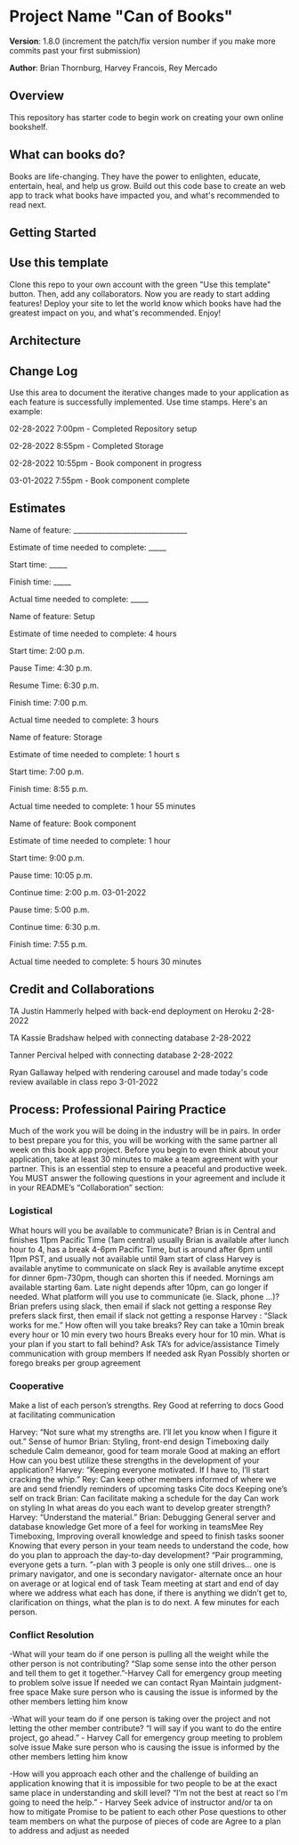 # Project Name "Can of Books"

**Version**: 1.8.0 (increment the patch/fix version number if you make more commits past your first submission)

**Author**: Brian Thornburg, Harvey Francois, Rey Mercado

## Overview
<!-- Provide a high level overview of what this application is and why you are building it, beyond the fact that it's an assignment for this class. (i.e. What's your problem domain?) -->

This repository has starter code to begin work on creating your own online bookshelf.

## What can books do?

Books are life-changing. They have the power to enlighten, educate, entertain, heal, and help us grow. Build out this code base to create an web app to track what books have impacted you, and what's recommended to read next.

## Getting Started
<!-- What are the steps that a user must take in order to build this app on their own machine and get it running? -->

## Use this template

Clone this repo to your own account with the green "Use this template" button. Then, add any collaborators. Now you are ready to start adding features! Deploy your site to let the world know which books have had the greatest impact on you, and what's recommended. Enjoy!

## Architecture
<!-- Provide a detailed description of the application design. What technologies (languages, libraries, etc) you're using, and any other relevant design information. -->

## Change Log
Use this area to document the iterative changes made to your application as each feature is successfully implemented. Use time stamps. Here's an example:

02-28-2022 7:00pm - Completed Repository setup

02-28-2022 8:55pm - Completed Storage

02-28-2022 10:55pm - Book component in progress

03-01-2022 7:55pm - Book component complete

## Estimates

Name of feature: ________________________________

Estimate of time needed to complete: _____

Start time: _____

Finish time: _____

Actual time needed to complete: _____

Name of feature: Setup

Estimate of time needed to complete: 4 hours

Start time: 2:00 p.m.

Pause Time: 4:30 p.m.

Resume Time: 6:30 p.m.

Finish time: 7:00 p.m.

Actual time needed to complete: 3 hours

Name of feature: Storage

Estimate of time needed to complete: 1 hourt s

Start time: 7:00 p.m.

Finish time: 8:55 p.m.

Actual time needed to complete: 1 hour 55 minutes

Name of feature: Book component

Estimate of time needed to complete: 1 hour

Start time: 9:00 p.m.

Pause time: 10:05 p.m.

Continue time: 2:00 p.m. 03-01-2022

Pause time: 5:00 p.m.

Continue time: 6:30 p.m.

Finish time: 7:55 p.m.

Actual time needed to complete: 5 hours 30 minutes

## Credit and Collaborations
<!-- Give credit (and a link) to other people or resources that helped you build this application. -->

TA Justin Hammerly helped with back-end deployment on Heroku 2-28-2022

TA Kassie Bradshaw helped with connecting database 2-28-2022

Tanner Percival helped with connecting database 2-28-2022

Ryan Gallaway helped with rendering carousel and made today's code review available in class repo 3-01-2022

## Process: Professional Pairing Practice

Much of the work you will be doing in the industry will be in pairs. In order to best prepare you for this, you will be working with the same partner all week on this book app project.
Before you begin to even think about your application, take at least 30 minutes to make a team agreement with your partner. This is an essential step to ensure a peaceful and productive week. You MUST answer the following questions in your agreement and include it in your README’s “Collaboration” section:

### Logistical

What hours will you be available to communicate?
Brian is in Central and finishes 11pm Pacific Time (1am central) usually
Brian is available after lunch hour to 4, has a break 4-6pm Pacific Time, but is around after 6pm until 11pm PST, and usually not available until 9am start of class
Harvey is available anytime to communicate on slack
Rey is available anytime except for dinner 6pm-730pm, though can shorten this if needed. Mornings am available starting 6am.  Late night depends after 10pm, can go longer if needed.
What platform will you use to communicate (ie. Slack, phone …)?
Brian prefers using slack, then email if slack not getting a response
Rey prefers slack first, then email if slack not getting a response
Harvey :  “Slack works for me.”
How often will you take breaks?
Rey can take a 10min break every hour or 10 min every two hours
Breaks every hour for 10 min.
What is your plan if you start to fall behind?
Ask TA’s for advice/assistance
Timely communication with group members
If needed ask Ryan
Possibly shorten or forego breaks per group agreement

### Cooperative

Make a list of each person’s strengths.
Rey
Good at referring to docs
Good at facilitating communication

Harvey: 
“Not sure what my strengths are. I’ll let you know when I figure it out.” 
Sense of humor
Brian:
Styling, front-end design
Timeboxing daily schedule
Calm demeanor, good for team morale
Good at making an effort
How can you best utilize these strengths in the development of your application?
Harvey: 
“Keeping everyone motivated. If I have to, I’ll start cracking the whip.”
Rey: 
Can keep other members informed of where we are and send friendly reminders of upcoming tasks
Cite docs
Keeping one’s self on track 
Brian:
Can facilitate making a schedule for the day
Can work on styling
In what areas do you each want to develop greater strength?
Harvey: 
“Understand the material.”
Brian:
Debugging
General server and database knowledge
Get more of a feel for working in teamsMee
Rey
Timeboxing, 
Improving overall knowledge and speed to finish tasks sooner
Knowing that every person in your team needs to understand the code, how do you plan to approach the day-to-day development?
“Pair programming, everyone gets a turn. ”-plan with 3 people is only one still drives… one is primary navigator, and one is secondary navigator- alternate once an hour on average or at logical end of task
Team meeting at start and end of day where we address what each has done, if there is anything we didn’t get to, clarification on things, what the plan is to do next. A few minutes for each person.

### Conflict Resolution

-What will your team do if one person is pulling all the weight while the other person is not contributing?
“Slap some sense into the other person and tell them to get it together.”-Harvey
Call for emergency group meeting to problem solve issue
If needed we can contact Ryan
Maintain judgment-free space
Make sure person who is causing the issue is informed by the other members letting him know

-What will your team do if one person is taking over the project and not letting the other member contribute?
“I will say if you want to do the entire project, go ahead.” - Harvey
Call for emergency group meeting to problem solve issue
Make sure person who is causing the issue is informed by the other members letting him know

-How will you approach each other and the challenge of building an application knowing that it is impossible for two people to be at the exact same place in understanding and skill level?
“I’m not the best at react so I'm going to need the help.” - Harvey 
Seek advice of instructor and/or ta on how to mitigate
Promise to be patient to each other
Pose questions to other team members on what the purpose of pieces of code are
Agree to a plan to address and adjust as needed

